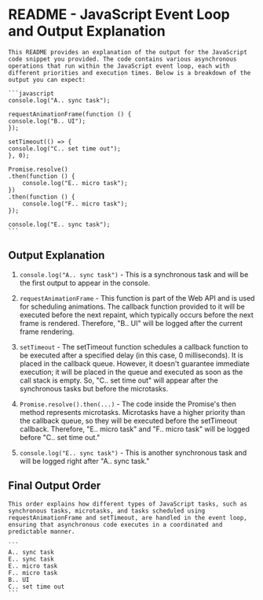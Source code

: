 # README - JavaScript Event Loop and Output Explanation

    This README provides an explanation of the output for the JavaScript code snippet you provided. The code contains various asynchronous operations that run within the JavaScript event loop, each with different priorities and execution times. Below is a breakdown of the output you can expect:

    ```javascript
    console.log("A.. sync task");

    requestAnimationFrame(function () {
    console.log("B.. UI");
    });

    setTimeout(() => {
    console.log("C.. set time out");
    }, 0);

    Promise.resolve()
    .then(function () {
        console.log("E.. micro task");
    })
    .then(function () {
        console.log("F.. micro task");
    });

    console.log("E.. sync task");
    ```

## Output Explanation

1. `console.log("A.. sync task")` - This is a synchronous task and will be the first output to appear in the console.

2. `requestAnimationFrame` - This function is part of the Web API and is used for scheduling animations. The callback function provided to it will be executed before the next repaint, which typically occurs before the next frame is rendered. Therefore, "B.. UI" will be logged after the current frame rendering.

3. `setTimeout` - The setTimeout function schedules a callback function to be executed after a specified delay (in this case, 0 milliseconds). It is placed in the callback queue. However, it doesn't guarantee immediate execution; it will be placed in the queue and executed as soon as the call stack is empty. So, "C.. set time out" will appear after the synchronous tasks but before the microtasks.

4. `Promise.resolve().then(...)` - The code inside the Promise's then method represents microtasks. Microtasks have a higher priority than the callback queue, so they will be executed before the setTimeout callback. Therefore, "E.. micro task" and "F.. micro task" will be logged before "C.. set time out."

5. `console.log("E.. sync task")` - This is another synchronous task and will be logged right after "A.. sync task."

## Final Output Order

    This order explains how different types of JavaScript tasks, such as synchronous tasks, microtasks, and tasks scheduled using requestAnimationFrame and setTimeout, are handled in the event loop, ensuring that asynchronous code executes in a coordinated and predictable manner.

    ```
    A.. sync task
    E.. sync task
    E.. micro task
    F.. micro task
    B.. UI
    C.. set time out
    ```
